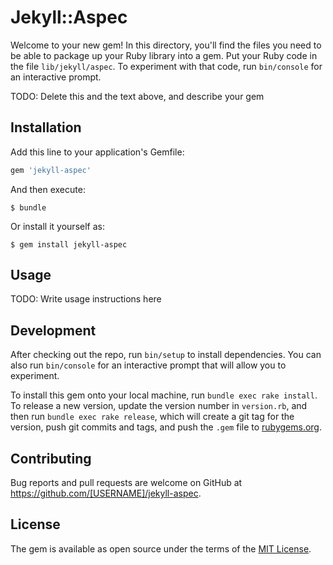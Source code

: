 # Jekyll::Aspec

Welcome to your new gem! In this directory, you'll find the files you need to be able to package up your Ruby library into a gem. Put your Ruby code in the file `lib/jekyll/aspec`. To experiment with that code, run `bin/console` for an interactive prompt.

TODO: Delete this and the text above, and describe your gem

## Installation

Add this line to your application's Gemfile:

```ruby
gem 'jekyll-aspec'
```

And then execute:

    $ bundle

Or install it yourself as:

    $ gem install jekyll-aspec

## Usage

TODO: Write usage instructions here

## Development

After checking out the repo, run `bin/setup` to install dependencies. You can also run `bin/console` for an interactive prompt that will allow you to experiment.

To install this gem onto your local machine, run `bundle exec rake install`. To release a new version, update the version number in `version.rb`, and then run `bundle exec rake release`, which will create a git tag for the version, push git commits and tags, and push the `.gem` file to [rubygems.org](https://rubygems.org).

## Contributing

Bug reports and pull requests are welcome on GitHub at https://github.com/[USERNAME]/jekyll-aspec.

## License

The gem is available as open source under the terms of the [MIT License](https://opensource.org/licenses/MIT).
